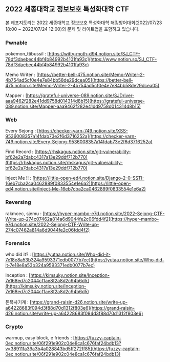 ## 2022 세종대학교 정보보호 특성화대학 CTF

본 레포지토리는 2022 세종대학교 정보보호 특성화대학 해킹방어대회(2022/07/23 18:00 ~ 2022/07/24 12:00)의 문제 및 라이트업을 포함하고 있습니다.

### Pwnable

pokemon_ttibussil : [https://witty-moth-d94.notion.site/SJ_CTF-78df3daebec44bf4b84992b4101fa93c](https://www.notion.so/SJ_CTF-78df3daebec44bf4b84992b4101fa93c)

Memo Writer : [https://better-bell-475.notion.site/Memo-Writer-2-4b754ad5cf0e4e7e84bb58de29dcea05](https://better-bell-475.notion.site/Memo-Writer-2-4b754ad5cf0e4e7e84bb58de29dcea05)

Mapper : [https://grateful-universe-089.notion.site/SJDriver-aaa9462f282e41dd9758d014314d8b15](https://grateful-universe-089.notion.site/Mapper-aaa9462f282e41dd9758d014314d8b15)

### Web

Every Sejong : [https://checker-yarn-749.notion.site/XSS-9536008357a14fdab73e2f6d3716252a](https://checker-yarn-749.notion.site/Every-Sejong-9536008357a14fdab73e2f6d3716252a)

Find Record : [https://rhskagus.notion.site/git-vulnerability-bf62e2a7dabc4317a13e29ddf712b770](https://rhskagus.notion.site/rhskagus/git-vulnerability-bf62e2a7dabc4317a13e29ddf712b770)

Inject Me !! : [https://little-open-ed4.notion.site/Django-2-0-SSTI-16eb7cba2ca0462889f0833554e1e6a2](https://little-open-ed4.notion.site/Inject-Me-16eb7cba2ca0462889f0833554e1e6a2)

### Reversing

rakmcec, sjemu : [https://hyper-mambo-e7d.notion.site/2022-Sejong-CTF-Write-up-274c07462a814a6d9044fe2c06fdd4f2](https://hyper-mambo-e7d.notion.site/2022-Sejong-CTF-Write-up-274c07462a814a6d9044fe2c06fdd4f2)

### Forensics

who did it? : [https://yutaa.notion.site/Who-did-it-7e18e8a53b324a9593371edb0077b7ec](https://yutaa.notion.site/Who-did-it-7e18e8a53b324a9593371edb0077b7ec)

Inception : [https://kimsuky.notion.site/Inception-7e168ed7c2044cf1ae8f2a8d2c94b6d5](https://kimsuky.notion.site/Inception-7e168ed7c2044cf1ae8f2a8d2c94b6d5)

돈복사기계 : [https://grand-raisin-d26.notion.site/write-up-a64228683f094d3f88d70d1312f803e6](https://grand-raisin-d26.notion.site/write-up-a64228683f094d3f88d70d1312f803e6)

### Crypto

warmup, easy block, e friends : [https://fuzzy-captain-0ec.notion.site/06f291e902c04e8ca1c676faf24bdb13?v=38911fa39a3b4a028843bd5ff272ff85](https://fuzzy-captain-0ec.notion.site/06f291e902c04e8ca1c676faf24bdb13)
